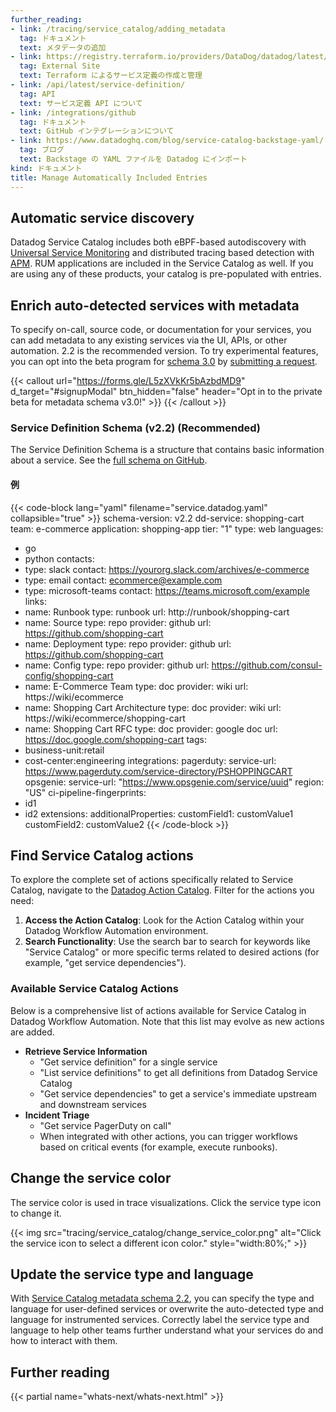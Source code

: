 ```yaml
---
further_reading:
- link: /tracing/service_catalog/adding_metadata
  tag: ドキュメント
  text: メタデータの追加
- link: https://registry.terraform.io/providers/DataDog/datadog/latest/docs/resources/service_definition_yaml
  tag: External Site
  text: Terraform によるサービス定義の作成と管理
- link: /api/latest/service-definition/
  tag: API
  text: サービス定義 API について
- link: /integrations/github
  tag: ドキュメント
  text: GitHub インテグレーションについて
- link: https://www.datadoghq.com/blog/service-catalog-backstage-yaml/
  tag: ブログ
  text: Backstage の YAML ファイルを Datadog にインポート
kind: ドキュメント
title: Manage Automatically Included Entries
---
```


## Automatic service discovery

Datadog Service Catalog includes both eBPF-based autodiscovery with [Universal Service Monitoring][1] and distributed tracing based detection with [APM][2]. RUM applications are included in the Service Catalog as well. If you are using any of these products, your catalog is pre-populated with entries.

## Enrich auto-detected services with metadata 
To specify on-call, source code, or documentation for your services, you can add metadata to any existing services via the UI, APIs, or other automation. 2.2 is the recommended version. To try experimental features, you can opt into the beta program for [schema 3.0][3] by [submitting a request][4].

{{< callout url="https://forms.gle/L5zXVkKr5bAzbdMD9" d_target="#signupModal" btn_hidden="false" header="Opt in to the private beta for metadata schema v3.0!" >}}
{{< /callout >}}

### Service Definition Schema (v2.2) (Recommended)

The Service Definition Schema is a structure that contains basic information about a service. See the [full schema on GitHub][5].

#### 例
{{< code-block lang="yaml" filename="service.datadog.yaml" collapsible="true" >}}
schema-version: v2.2
dd-service: shopping-cart
team: e-commerce
application: shopping-app
tier: "1"
type: web
languages:
  - go
  - python
contacts:
  - type: slack
    contact: https://yourorg.slack.com/archives/e-commerce
  - type: email
    contact: ecommerce@example.com
  - type: microsoft-teams
    contact: https://teams.microsoft.com/example
links:
  - name: Runbook
    type: runbook
    url: http://runbook/shopping-cart
  - name: Source
    type: repo
    provider: github
    url: https://github.com/shopping-cart
  - name: Deployment
    type: repo
    provider: github
    url: https://github.com/shopping-cart
  - name: Config
    type: repo
    provider: github
    url: https://github.com/consul-config/shopping-cart
  - name: E-Commerce Team
    type: doc
    provider: wiki
    url: https://wiki/ecommerce
  - name: Shopping Cart Architecture
    type: doc
    provider: wiki
    url: https://wiki/ecommerce/shopping-cart
  - name: Shopping Cart RFC
    type: doc
    provider: google doc
    url: https://doc.google.com/shopping-cart
tags:
  - business-unit:retail
  - cost-center:engineering
integrations:
  pagerduty:
    service-url: https://www.pagerduty.com/service-directory/PSHOPPINGCART
  opsgenie:
    service-url: "https://www.opsgenie.com/service/uuid"
    region: "US"
ci-pipeline-fingerprints:
  - id1
  - id2
extensions:
  additionalProperties:
    customField1: customValue1
    customField2: customValue2
{{< /code-block >}}

## Find Service Catalog actions
To explore the complete set of actions specifically related to Service Catalog, navigate to the [Datadog Action Catalog][6]. Filter for the actions you need:

1. **Access the Action Catalog**: Look for the Action Catalog within your Datadog Workflow Automation environment.
2. **Search Functionality**: Use the search bar to search for keywords like "Service Catalog" or more specific terms related to desired actions (for example, "get service dependencies").

### Available Service Catalog Actions

Below is a comprehensive list of actions available for Service Catalog in Datadog Workflow Automation. Note that this list may evolve as new actions are added. 

- **Retrieve Service Information**
  - "Get service definition" for a single service
  - "List service definitions" to get all definitions from Datadog Service Catalog
  - "Get service dependencies" to get a service's immediate upstream and downstream services
- **Incident Triage**
  - "Get service PagerDuty on call"
  - When integrated with other actions, you can trigger workflows based on critical events (for example, execute runbooks). 

## Change the service color
The service color is used in trace visualizations. Click the service type icon to change it.

{{< img src="tracing/service_catalog/change_service_color.png" alt="Click the service icon to select a different icon color." style="width:80%;" >}}

## Update the service type and language
With [Service Catalog metadata schema 2.2][5], you can specify the type and language for user-defined services or overwrite the auto-detected type and language for instrumented services. Correctly label the service type and language to help other teams further understand what your services do and how to interact with them. 


## Further reading

{{< partial name="whats-next/whats-next.html" >}}

[1]: /ja/universal_service_monitoring/
[2]: /ja/tracing/
[3]: https://github.com/DataDog/schema/tree/main/service-catalog/v3
[4]: https://forms.gle/zbLfnJYhD5Ab4Wr18
[5]: https://github.com/DataDog/schema/tree/main/service-catalog/v2.2
[6]: /ja/service_management/workflows/actions_catalog/